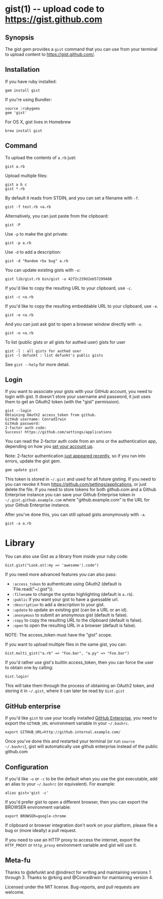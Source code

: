 gist(1) -- upload code to https://gist.github.com
=================================================

## Synopsis

The gist gem provides a `gist` command that you can use from your terminal to
upload content to https://gist.github.com/.

## Installation

‌If you have ruby installed:

    gem install gist

‌If you're using Bundler:

    source :rubygems
    gem 'gist'

‌For OS X, gist lives in Homebrew

    brew install gist

## Command

‌To upload the contents of `a.rb` just:

    gist a.rb

‌Upload multiple files:

    gist a b c
    gist *.rb

‌By default it reads from STDIN, and you can set a filename with `-f`.

    gist -f test.rb <a.rb

‌Alternatively, you can just paste from the clipboard:

    gist -P

‌Use `-p` to make the gist private:

    gist -p a.rb

‌Use `-d` to add a description:

    gist -d "Random rbx bug" a.rb

‌You can update existing gists with `-u`:

    gist lib/gist.rb bin/gist -u 42f2c239d2eb57299408

‌If you'd like to copy the resulting URL to your clipboard, use `-c`.

    gist -c <a.rb

‌If you'd like to copy the resulting embeddable URL to your clipboard, use `-e`.

    gist -e <a.rb

‌And you can just ask gist to open a browser window directly with `-o`.

    gist -o <a.rb

‌To list (public gists or all gists for authed user) gists for user

    gist -l : all gists for authed user
    gist -l defunkt : list defunkt's public gists

‌See `gist --help` for more detail.

## Login

If you want to associate your gists with your GitHub account, you need to login
with gist. It doesn't store your username and password, it just uses them to get
an OAuth2 token (with the "gist" permission).

    gist --login
    Obtaining OAuth2 access_token from github.
    GitHub username: ConradIrwin
    GitHub password:
    2-factor auth code:
    Success! https://github.com/settings/applications

You can read the 2-factor auth code from an sms or the authentication app,
depending on how you [set your account up](https://github.com/settings/admin).

Note: 2-factor authentication
[just appeared recently](https://github.com/blog/1614-two-factor-authentication),
so if you run into errors, update the gist gem.

    gem update gist

This token is stored in `~/.gist` and used for all future gisting. If you need to
you can revoke it from https://github.com/settings/applications, or just delete the
file.  If you need to store tokens for both github.com and a Github Enterprise instance 
you can save your Github Enterprise token in `~/.gist.github.example.com` where 
"github.example.com" is the URL for your Github Enterprise instance.

‌After you've done this, you can still upload gists anonymously with `-a`.

    gist -a a.rb

# Library

‌You can also use Gist as a library from inside your ruby code:

    Gist.gist("Look.at(:my => 'awesome').code")

If you need more advanced features you can also pass:

* `:access_token` to authenticate using OAuth2 (default is `File.read("~/.gist")).
* `:filename` to change the syntax highlighting (default is `a.rb`).
* `:public` if you want your gist to have a guessable url.
* `:description` to add a description to your gist.
* `:update` to update an existing gist (can be a URL or an id).
* `:anonymous` to submit an anonymous gist (default is false).
* `:copy` to copy the resulting URL to the clipboard (default is false).
* `:open` to open the resulting URL in a browser (default is false).

NOTE: The access_token must have the "gist" scope.

‌If you want to upload multiple files in the same gist, you can:

    Gist.multi_gist("a.rb" => "Foo.bar", "a.py" => "Foo.bar")

‌If you'd rather use gist's builtin access_token, then you can force the user
  to obtain one by calling:

    Gist.login!

‌This will take them through the process of obtaining an OAuth2 token, and storing it
in `~/.gist`, where it can later be read by `Gist.gist`

## GitHub enterprise

‌If you'd like `gist` to use your locally installed [GitHub Enterprise](https://enterprise.github.com/),
you need to export the `GITHUB_URL` environment variable in your `~/.bashrc`.

    export GITHUB_URL=http://github.internal.example.com/

‌Once you've done this and restarted your terminal (or run `source ~/.bashrc`), gist will
automatically use github enterprise instead of the public github.com

## Configuration

‌If you'd like `-o` or `-c` to be the default when you use the gist executable, add an
alias to your `~/.bashrc` (or equivalent). For example:

    alias gist='gist -c'

‌If you'd prefer gist to open a different browser, then you can export the BROWSER
environment variable:

    export BROWSER=google-chrome

If clipboard or browser integration don't work on your platform, please file a bug or
(more ideally) a pull request.

If you need to use an HTTP proxy to access the internet, export the `HTTP_PROXY` or
`http_proxy` environment variable and gist will use it.

## Meta-fu

Thanks to @defunkt and @indirect for writing and maintaining versions 1 through 3.
Thanks to @rking and @ConradIrwin for maintaining version 4.

Licensed under the MIT license. Bug-reports, and pull requests are welcome.

